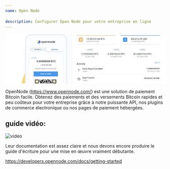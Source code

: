 ```yaml
---
name: Open Node

description: Configurer Open Node pour votre entreprise en ligne
---
```


![cover](assets/cover.webp)

OpenNode (https://www.opennode.com/) est une solution de paiement Bitcoin facile. Obtenez des paiements et des versements Bitcoin rapides et peu coûteux pour votre entreprise grâce à notre puissante API, nos plugins de commerce électronique ou nos pages de paiement hébergées.

## guide vidéo:

![video](https://youtu.be/sKk1Crk8QPc)

Leur documentation est assez claire et nous devons encore produire le guide d'écriture pour une mise en œuvre vraiment débutante.

https://developers.opennode.com/docs/getting-started
